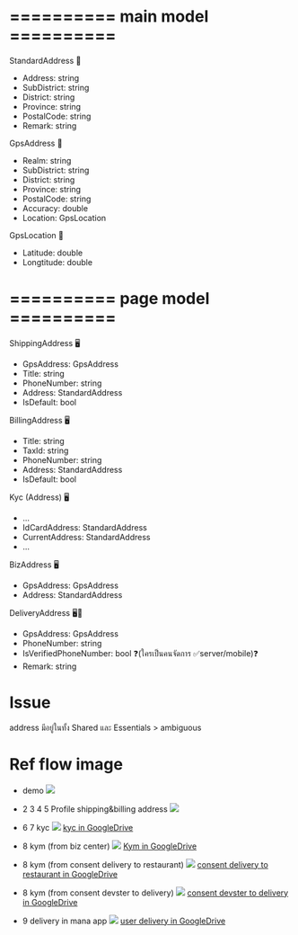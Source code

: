 # ========== main model ==========

StandardAddress 📱
- Address: string
- SubDistrict: string
- District: string
- Province: string
- PostalCode: string
- Remark: string

GpsAddress 📱
- Realm: string
- SubDistrict: string
- District: string
- Province: string
- PostalCode: string
- Accuracy: double
- Location: GpsLocation

GpsLocation 📱
- Latitude: double
- Longtitude: double

# ========== page model ==========

ShippingAddress 🖥
- GpsAddress: GpsAddress
- Title: string
- PhoneNumber: string
- Address: StandardAddress
- IsDefault: bool

BillingAddress 🖥
- Title: string
- TaxId: string
- PhoneNumber: string
- Address: StandardAddress
- IsDefault: bool

Kyc (Address) 🖥
- ...
- IdCardAddress: StandardAddress
- CurrentAddress: StandardAddress
- ...

BizAddress 🖥
- GpsAddress: GpsAddress
- Address: StandardAddress

DeliveryAddress  🖥📱
- GpsAddress: GpsAddress
- PhoneNumber: string
- IsVerifiedPhoneNumber: bool ❓(ใครเป็นคนจัดการ ✅server/mobile)❓
- Remark: string

# Issue
address มีอยู่ในทั้ง Shared และ Essentials > ambiguous

# Ref flow image

- demo
![](flow-address-new/00-demo.png)

- 2 3 4 5 Profile shipping&billing address
![](flow-address-new/01-profile.png)

- 6 7 kyc
![](flow-address-new/04-kyc.png)
[kyc in GoogleDrive](https://drive.google.com/file/d/1-5DeVXbIaozx26Dbn3sHH-8QLzcV0NY3/view?usp=sharing)

- 8 kym (from biz center)
![](flow-address-new/02-kym.png)
[Kym in GoogleDrive](https://drive.google.com/drive/u/4/folders/12VOV3uiDhkLnE91Wg9bAs6weAzrJqRAd)

- 8 kym (from consent delivery to restaurant)
![](flow-address-new/05-consent-del-res.png)
[consent delivery to restaurant in GoogleDrive](https://drive.google.com/file/d/1GUjccmwUGBWbQILC_au-hat0ndKL7CPk/view?usp=sharing)

- 8 kym (from consent devster to delivery)
![](flow-address-new/06-consent-dev-del.png)
[consent devster to delivery in GoogleDrive](https://drive.google.com/file/d/1c_cRo9txFxn8zhcR9FSBMVOZqT6gY7UJ/view?usp=sharing)

- 9 delivery in mana app
![](flow-address-new/07-delivery-user.png)
[user delivery in GoogleDrive](https://drive.google.com/file/d/1qEQ1ULg0SAAV6_7EMUhXLqOGXgN2tajh/view?usp=sharing)
